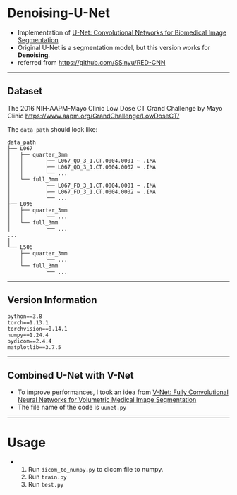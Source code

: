 # Denoising-U-Net

* Implementation of [U-Net: Convolutional Networks for Biomedical Image Segmentation](https://arxiv.org/abs/1505.04597)
* Original U-Net is a segmentation model, but this version works for **Denoising**.
* referred from https://github.com/SSinyu/RED-CNN


---------------------------------------

## Dataset

The 2016 NIH-AAPM-Mayo Clinic Low Dose CT Grand Challenge by Mayo Clinic
https://www.aapm.org/GrandChallenge/LowDoseCT/

The ```data_path``` should look like:

```
data_path
├── L067
│   ├── quarter_3mm
│   │       ├── L067_QD_3_1.CT.0004.0001 ~ .IMA
│   │       ├── L067_QD_3_1.CT.0004.0002 ~ .IMA
│   │       └── ...
│   └── full_3mm
│           ├── L067_FD_3_1.CT.0004.0001 ~ .IMA
│           ├── L067_FD_3_1.CT.0004.0002 ~ .IMA
│           └── ...
├── L096
│   ├── quarter_3mm
│   │       └── ...
│   └── full_3mm
│           └── ...      
...
│
└── L506
    ├── quarter_3mm
    │       └── ...
    └── full_3mm
            └── ...
```

---------------------------------------

## Version Information

```
python==3.8
torch==1.13.1
torchvision==0.14.1
numpy==1.24.4
pydicom==2.4.4
matplotlib==3.7.5
```

---------------------------------------

## Combined U-Net with V-Net
* To improve performances, I took an idea from [V-Net: Fully Convolutional Neural Networks for Volumetric Medical Image Segmentation](https://arxiv.org/abs/1606.04797)
* The file name of the code is ```uunet.py```
  
---------------------------------------

# Usage
* 1. Run ```dicom_to_numpy.py``` to dicom file to numpy.
  2. Run ```train.py```
  3. Run ```test.py```


